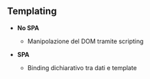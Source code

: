 ## Templating

* **No SPA**
  * Manipolazione del DOM tramite scripting <!-- .element: class="fragment" data-fragment-index="1" -->

* **SPA**
   * Binding dichiarativo tra dati e template <!-- .element: class="fragment" data-fragment-index="2" -->
   